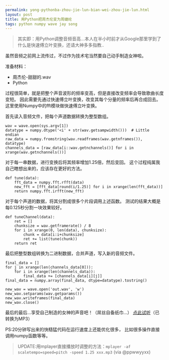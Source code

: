 ```yaml
---
permalink: yong-pythonba-zhou-jie-lun-bian-wei-zhou-jie-lun.html
layout: post
title: 用Python把周杰伦变为周婕纶
tags: python numpy wave jay song
---
```


> 其实即：用Python调整音频音高...本人在半小时前才从Google那里学到了什么是快速傅立叶变换，还请大神多多指教..

虽然音频之前网上流传过，不过作为技术宅当然要自己动手制造女神啦。

准备材料：

- 周杰伦-甜甜的.wav
- Python

过程很简单，就是把整个声音波形的频率变高，但是直接改变频率会导致歌曲长度变短。
因此需要先通过快速傅立叶变换，改变其每个分量的频率后再合成回去。这里使用Numpy中的fft模块做快速傅立叶变换。

首先读入音频文件，把每个声道数据转换为整型数组。

```
wav = wave.open(sys.argv[1])
datatype = numpy.dtype('<i' + str(wav.getsampwidth()))  # Little endian
raw_data = numpy.fromstring(wav.readframes(wav.getnframes()), datatype)
channels_data = [raw_data[i::wav.getnchannels()] for i in xrange(wav.getnchannels())]

```
对于每一串数据，进行变换后将其频率增加1.25倍，然后变回。
这个过程纯属我自己瞎想出来的，应该存在更好的方法。

```
def tune(data):
    fft_data = numpy.fft.rfft(data)
    new_fft = [fft_data[round(i/1.25)] for i in xrange(len(fft_data))]
    return numpy.fft.irfft(new_fft)

```
对于每个声道的数据，将其分割成很多个片段调用上述函数。
测试的结果大概是每0.125秒分割一块效果较好。

```
def tuneChannel(data):
    ret = []
    chunksize = wav.getframerate() / 8
    for i in xrange(0, len(data), chunksize):
        chunk = data[i:i+chunksize]
        ret += list(tune(chunk))
    return ret

```
最后把整型数组转换为二进制数据，合并声道，写入新的音频文件。

```
final_data = []
for j in xrange(len(channels_data[0])):
    for i in xrange(len(channels_data)):
        final_data += [channels_data[i][j]]
final_data = numpy.array(final_data, dtype=datatype).tostring()

new_wav = wave.open('out.wav', 'w')
new_wav.setparams(wav.getparams())
new_wav.writeframes(final_data)
new_wav.close()

```
最后的最后...享受自己制造的女神的声音吧！（屌丝自备纸巾...）
[点此试听](/files/jay-tiantiande-mod.mp3)（已转换为MP3）

PS:20分钟写出来的快糙猛代码在运行速度上还能优化很多，
比如很多操作直接调用numpy函数等等。

> UPDATE:用mplayer直接播放时调整的方法：`mplayer -af scaletempo=speed=pitch -speed 1.25 xxx.mp3` (via @ppwwyyxx)

